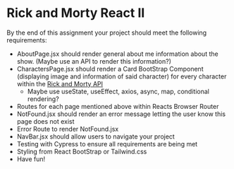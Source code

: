 # Rick and Morty React II

By the end of this assignment your project should meet the following requirements:

- AboutPage.jsx should render general about me information about the show. (Maybe use an API to render this information?)
- CharactersPage.jsx should render a Card BootStrap Component (displaying image and information of said character) for every character within the [Rick and Morty API](https://rickandmortyapi.com/)
  - Maybe use useState, useEffect, axios, async, map, conditional rendering?
- Routes for each page mentioned above within Reacts Browser Router
- NotFound.jsx should render an error message letting the user know this page does not exist
- Error Route to render NotFound.jsx
- NavBar.jsx should allow users to navigate your project
- Testing with Cypress to ensure all requirements are being met
- Styling from React BootStrap or Tailwind.css
- Have fun!
